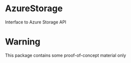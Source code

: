 # AzureStorage

Interface to Azure Storage API

# Warning

This package contains some proof-of-concept material only
